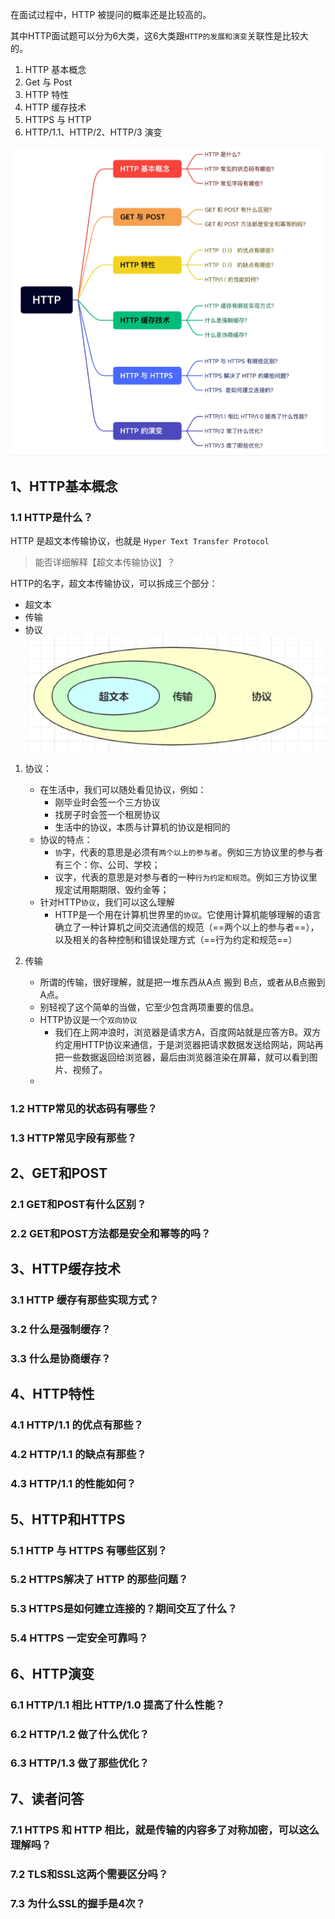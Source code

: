 
在面试过程中，HTTP 被提问的概率还是比较高的。

其中HTTP面试题可以分为6大类，这6大类跟`HTTP的发展和演变`关联性是比较大的。

1. HTTP 基本概念
2. Get 与 Post
3. HTTP 特性
4. HTTP 缓存技术
5. HTTPS 与 HTTP
6. HTTP/1.1、HTTP/2、HTTP/3 演变

![](assets/Pasted%20image%2020231104135458.png)

## 1、HTTP基本概念

### 1.1 HTTP是什么？

HTTP 是超文本传输协议，也就是 `Hyper Text Transfer Protocol`

> 能否详细解释【超文本传输协议】？

HTTP的名字，超文本传输协议，可以拆成三个部分：
- 超文本
- 传输
- 协议![](assets/Pasted%20image%2020231104140504.png)
1. 协议：
	- 在生活中，我们可以随处看见协议，例如：
		- 刚毕业时会签一个三方协议
		- 找房子时会签一个租房协议
		- 生活中的协议，本质与计算机的协议是相同的
	- 协议的特点：
		- `协`字，代表的意思是必须有`两个以上的参与者`。例如三方协议里的参与者有三个：你、公司、学校；
		- 议字，代表的意思是对参与者的一种`行为约定和规范`。例如三方协议里规定试用期期限、毁约金等；
	- 针对HTTP`协议`，我们可以这么理解
		- HTTP是一个用在计算机世界里的`协议`。它使用计算机能够理解的语言确立了一种计算机之间交流通信的规范（==两个以上的参与者==），以及相关的各种控制和错误处理方式（==行为约定和规范==）

2. 传输
	- 所谓的传输，很好理解，就是把一堆东西从A点 搬到 B点，或者从B点搬到A点。
	- 别轻视了这个简单的当做，它至少包含两项重要的信息。
	- HTTP协议是一个`双向协议`
		- 我们在上网冲浪时，浏览器是请求方A，百度网站就是应答方B。双方约定用HTTP协议来通信，于是浏览器把请求数据发送给网站，网站再把一些数据返回给浏览器，最后由浏览器渲染在屏幕，就可以看到图片、视频了。
	- 

### 1.2 HTTP常见的状态码有哪些？


### 1.3 HTTP常见字段有那些？

## 2、GET和POST

### 2.1 GET和POST有什么区别？

### 2.2 GET和POST方法都是安全和幂等的吗？

## 3、HTTP缓存技术

### 3.1 HTTP 缓存有那些实现方式？

### 3.2 什么是强制缓存？

### 3.3 什么是协商缓存？

## 4、HTTP特性

### 4.1 HTTP/1.1 的优点有那些？

### 4.2 HTTP/1.1 的缺点有那些？

### 4.3 HTTP/1.1 的性能如何？

## 5、HTTP和HTTPS

### 5.1 HTTP 与 HTTPS 有哪些区别？

### 5.2 HTTPS解决了 HTTP 的那些问题？

### 5.3 HTTPS是如何建立连接的？期间交互了什么？

### 5.4 HTTPS 一定安全可靠吗？

## 6、HTTP演变

### 6.1 HTTP/1.1 相比 HTTP/1.0 提高了什么性能？

### 6.2 HTTP/1.2 做了什么优化？

### 6.3 HTTP/1.3 做了那些优化？

## 7、读者问答

### 7.1 HTTPS 和 HTTP 相比，就是传输的内容多了对称加密，可以这么理解吗？

### 7.2 TLS和SSL这两个需要区分吗？

### 7.3 为什么SSL的握手是4次？
